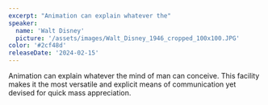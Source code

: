 ```yaml
---
excerpt: "Animation can explain whatever the"
speaker:
  name: 'Walt Disney'
  picture: '/assets/images/Walt_Disney_1946_cropped_100x100.JPG'
color: '#2cf48d'
releaseDate: '2024-02-15'
---
```

Animation can explain whatever the mind of man can conceive. This facility makes it the most versatile and explicit means of communication yet devised for quick mass appreciation.